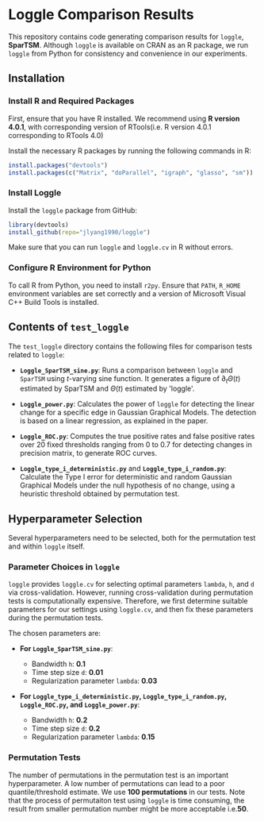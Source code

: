 # Loggle Comparison Results

This repository contains code generating comparison results for `loggle`, **SparTSM**. Although `loggle` is available on CRAN as an R package, we run `loggle` from Python for consistency and convenience in our experiments.

## Installation

### Install R and Required Packages

First, ensure that you have R installed. We recommend using **R version 4.0.1**, with corresponding version of RTools(i.e. R version 4.0.1 corresponding to RTools 4.0)

Install the necessary R packages by running the following commands in R:

```r
install.packages("devtools")
install.packages(c("Matrix", "doParallel", "igraph", "glasso", "sm"))
```

### Install Loggle

Install the `loggle` package from GitHub:

```r
library(devtools)
install_github(repo="jlyang1990/loggle")
```

Make sure that you can run `loggle` and `loggle.cv` in R without errors.

### Configure R Environment for Python
To call R from Python, you need to install ```r2py```. Ensure that `PATH`, `R_HOME` environment variables are set correctly and a version of Microsoft Visual C++ Build Tools is installed. 


## Contents of `test_loggle`
The `test_loggle` directory contains the following files for comparison tests related to `loggle`:

- **`Loggle_SparTSM_sine.py`**: Runs a comparison between `loggle` and `SparTSM` using $t$-varying sine function. It generates a figure of $\partial_t \Theta(t)$ estimated by SparTSM and $\Theta(t)$ estimated by 'loggle'.

- **`Loggle_power.py`**: Calculates the power of `loggle` for detecting the linear change for a specific edge in Gaussian Graphical Models. The detection is based on a linear regression, as explained in the paper. 

- **`Loggle_ROC.py`**: Computes the true positive rates and false positive rates over 20 fixed thresholds ranging from 0 to 0.7 for detecting changes in precision matrix, to generate ROC curves.

- **`Loggle_type_i_deterministic.py`** and **`Loggle_type_i_random.py`**: Calculate the Type I error for deterministic and random Gaussian Graphical Models under the null hypothesis of no change, using a heuristic threshold obtained by permutation test. 

## Hyperparameter Selection

Several hyperparameters need to be selected, both for the permutation test and within `loggle` itself.

### Parameter Choices in `loggle`

`loggle` provides `loggle.cv` for selecting optimal parameters `lambda`, `h`, and `d` via cross-validation. However, running cross-validation during permutation tests is computationally expensive. Therefore, we first determine suitable parameters for our settings using `loggle.cv`, and then fix these parameters during the permutation tests.

The chosen parameters are:

- **For `Loggle_SparTSM_sine.py`**:
  - Bandwidth `h`: **0.1**
  - Time step size `d`: **0.01**
  - Regularization parameter `lambda`: **0.03**

- **For `Loggle_type_i_deterministic.py`, `Loggle_type_i_random.py`, `Loggle_ROC.py`, and `Loggle_power.py`**:
  - Bandwidth `h`: **0.2**
  - Time step size `d`: **0.2**
  - Regularization parameter `lambda`: **0.15**


### Permutation Tests

The number of permutations in the permutation test is an important hyperparameter. A low number of permutations can lead to a poor quantile/threshold estimate. We use **100 permutations** in our tests. Note that the process of permutaiton test using `loggle` is time consuming, the result from smaller permutation number might be more acceptable i.e.**50**.
